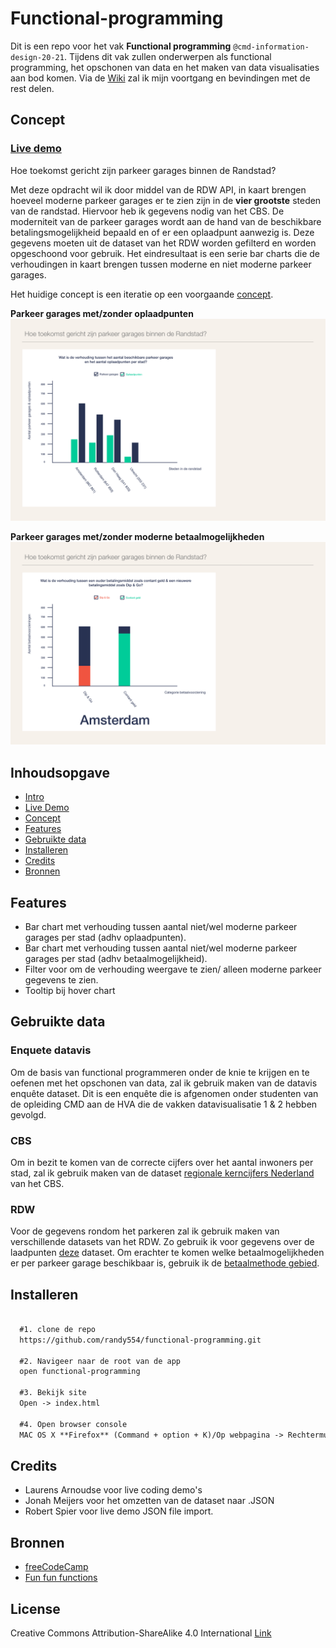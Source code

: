 # Functional-programming

Dit is een repo voor het vak **Functional programming** `@cmd-information-design-20-21`.
Tijdens dit vak zullen onderwerpen als functional programming, het opschonen van data en het maken van data visualisaties
aan bod komen. Via de [Wiki](https://github.com/randy554/functional-programming/wiki/Debrief) zal ik mijn voortgang en bevindingen met de rest delen.

 ## Concept
 
 ### [Live demo](https://github.com/randy554/functional-programming/blob/main/index.html)
 
 Hoe toekomst gericht zijn parkeer garages binnen de Randstad?
 
 Met deze opdracht wil ik door middel van de RDW API, in kaart brengen hoeveel moderne parkeer garages er te zien zijn 
 in de **vier grootste** steden van de randstad. Hiervoor heb ik gegevens nodig van het CBS. De moderniteit van de 
 parkeer garages wordt aan de hand van de beschikbare betalingsmogelijkheid bepaald en of er een oplaadpunt aanwezig is.
 Deze gegevens moeten uit de dataset van het RDW worden gefilterd en worden opgeschoond voor gebruik. Het eindresultaat
 is een serie bar charts die de verhoudingen in kaart brengen tussen moderne en niet moderne parkeer garages.
 
 Het huidige concept is een iteratie op een voorgaande [concept](http://example.com). 
  
  __Parkeer garages met/zonder oplaadpunten__
 ![Hoeveel oplaadpunten](wiki_images/concept_oplaadpunten.png)
 
 __Parkeer garages met/zonder moderne betaalmogelijkheden__
 ![Hoeveel Dip & go parkeer garages](wiki_images/concept_betalingsmiddel.png)
 

 ## Inhoudsopgave

* [Intro](#functional-programming)
* [Live Demo](#concept)
* [Concept](#concept)
* [Features](#features)
* [Gebruikte data](#gebruikte-data)
* [Installeren](#installeren)
* [Credits](#credits)
* [Bronnen](#bronnen)

 
 ## Features
 
 * Bar chart met verhouding tussen aantal niet/wel moderne parkeer garages per stad (adhv oplaadpunten).
 * Bar chart met verhouding tussen aantal niet/wel moderne parkeer garages per stad (adhv betaalmogelijkheid).
 * Filter voor om de verhouding weergave te zien/ alleen moderne parkeer gegevens te zien. 
 * Tooltip bij hover chart
 
 ## Gebruikte data
 
 ### Enquete datavis
 
 Om de basis van functional programmeren onder de knie te krijgen en te oefenen met het opschonen van data, zal ik 
 gebruik maken van de datavis enquête dataset. Dit is een enquête die is afgenomen onder studenten van de opleiding
 CMD aan de HVA die de vakken datavisualisatie 1 & 2 hebben gevolgd.
 
 ### CBS
 
 Om in bezit te komen van de correcte cijfers over het aantal inwoners per stad, zal ik gebruik maken van de dataset 
 [regionale kerncijfers Nederland](https://opendata.cbs.nl/statline/?dl=2C8D4#/CBS/nl/dataset/70072ned/table?ts=1604532307222) van het CBS.
 
 ### RDW
 
 Voor de gegevens rondom het parkeren zal ik gebruik maken van verschillende datasets van het RDW. Zo gebruik ik voor 
 gegevens over de laadpunten [deze](https://opendata.rdw.nl/Parkeren/Open-Data-Parkeren-SPECIFICATIES-PARKEERGEBIED/b3us-f26s/data) dataset. 
 Om erachter te komen welke betaalmogelijkheden er per parkeer garage beschikbaar is, gebruik ik de 
 [betaalmethode gebied](https://opendata.rdw.nl/Parkeren/Open-Data-Parkeren-BETAALMETHODE-GEBIED/r3rs-ibz5).
 
## Installeren

```markdown
 
  #1. clone de repo
  https://github.com/randy554/functional-programming.git

  #2. Navigeer naar de root van de app
  open functional-programming

  #3. Bekijk site
  Open -> index.html 

  #4. Open browser console
  MAC OS X **Firefox** (Command + option + K)/Op webpagina -> Rechtermuisknop -> Inspect element -> Tab console  **Chrome** (Command + option + J)/ Op webpagina -> Rechtermuisknop -> Inspect -> Tab console

```

## Credits

* Laurens Arnoudse voor live coding demo's
* Jonah Meijers voor het omzetten van de dataset naar .JSON
* Robert Spier voor live demo JSON file import.

## Bronnen

* [freeCodeCamp](https://www.freecodecamp.org)
* [Fun fun functions](https://www.youtube.com/watch?v=BMUiFMZr7vk&list=PL0zVEGEvSaeEd9hlmCXrk5yUyqUag-n84&index=1)

## License

Creative Commons Attribution-ShareAlike 4.0 International <a href="License https://creativecommons.org/licenses/by-sa/4.0/" alt="Creative Commons Licens"> Link </a>
